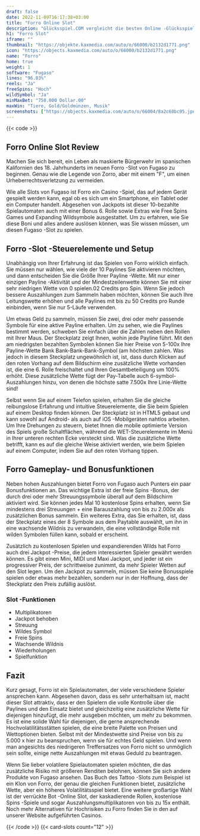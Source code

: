 ```yaml
---
draft: false
date: 2022-11-09T16:17:38+03:00
title: "Forro Online Slot"
description: "Glücksspiel.COM vergleicht die besten Online -Glücksspiel -Sites und -spiele der Kanada.  Unabhängige Produktbewertungen und exklusive Anmeldeangebote. Jetzt spielen!"
h1: "Forro Slot"
iframe: ""
thumbnail: "https://objekte.kaxmedia.com/auto/o/66000/b2132d1771.png"
icon: "https://objects.kaxmedia.com/auto/o/66000/b2132d1771.png"
name: "Forro"
home: true
weight: 1
software: "Fugaso"
lines: "96.83%"
reels: "Ja"
freeSpins: "Hoch"
wildSymbol: "Ja"
minMaxBet: "750.000 Dollar.00"
maxWin: "Tiere, Gold/Goldmünzen, Musik"
screenshots: ["https://objects.kaxmedia.com/auto/o/66004/8a2c68bc95.jpeg"]
---
```


{{< code >}}<h2>Forro Online Slot Review</h2><p>Machen Sie sich bereit, ein Leben als maskierte Bürgerwehr im spanischen Kalifornien des 18. Jahrhunderts im neuen Forro -Slot von Fugaso zu beginnen. Genau wie die Legende von Zorro, aber mit einem "F", um einen Urheberrechtsverletzung zu vermeiden.</p><p>Wie alle Slots von Fugaso ist Forro ein Casino -Spiel, das auf jedem Gerät gespielt werden kann, egal ob es sich um ein Smartphone, ein Tablet oder ein Computer handelt. Abgesehen von Jackpots ist dieser 10-bezahlte Spielautomaten auch mit einer Bonus 6. Rolle sowie Extras wie Free Spins Games und Expanding Wildsymbole ausgestattet. Um zu erfahren, wie Sie diese Boni und alles andere auslösen können, was Sie wissen müssen, um diesen Fugaso -Slot zu spielen.</p><h2>Forro -Slot -Steuerelemente und Setup</h2><p>Unabhängig von Ihrer Erfahrung ist das Spielen von Forro wirklich einfach. Sie müssen nur wählen, wie viele der 10 Paylines Sie aktivieren möchten, und dann entscheiden Sie die Größe Ihrer Payline -Wette. Mit nur einer einzigen Payline -Aktivität und der Mindestzeilenwette können Sie mit einer sehr niedrigen Wette von 0 spielen.02 Credits pro Spin. Wenn Sie jedoch bessere Auszahlungen zum Sammeln haben möchten, können Sie auch Ihre Leitungswette erhöhen und alle Paylines mit bis zu 50 Credits pro Runde einbinden, wenn Sie nur 5-Läufe verwenden.</p><p>Um etwas Geld zu sammeln, müssen Sie zwei, drei oder mehr passende Symbole für eine aktive Payline erhalten. Um zu sehen, wie die Paylines bestimmt werden, schweben Sie einfach über die Zahlen neben den Rollen mit Ihrer Maus. Der Steckplatz zeigt Ihnen, wohin jede Payline führt. Mit den am niedrigsten bezahlten Symbolen können Sie hier Preise von 5-100x Ihre Payline-Wette Bank Bank-Bank-Bank-Symbol (am höchsten zahlen. Was jedoch in diesem Steckplatz ungewöhnlich ist, ist, dass durch Klicken auf den roten Vorhang auf dem Bildschirm eine zusätzliche Wette vorhanden ist, die eine 6. Rolle freischaltet und Ihren Gesamtbeteiligung um 100% erhöht. Diese zusätzliche Wette fügt der Pay-Tabelle auch 6-symbol-Auszahlungen hinzu, von denen die höchste satte 7.500x Ihre Linie-Wette sind!</p><p>Selbst wenn Sie auf einem Telefon spielen, erhalten Sie die gleiche reibungslose Erfahrung und intuitive Steuerelemente, die Sie beim Spielen auf einem Desktop finden können. Der Steckplatz ist in HTML5 gebaut und kann sowohl auf Android- als auch auf iOS -Mobilgeräten nahtlos arbeiten. Um Ihre Drehungen zu steuern, bietet Ihnen die mobile optimierte Version des Spiels große Schaltflächen, während die WET-Steuerelemente im Menü in Ihrer unteren rechten Ecke versteckt sind. Was die zusätzliche Wette betrifft, kann es auf die gleiche Weise aktiviert werden, wie beim Spielen auf einem Computer, indem Sie auf den roten Vorhang tippen.</p><h2>Forro Gameplay- und Bonusfunktionen</h2><p>Neben hohen Auszahlungen bietet Forro von Fugaso auch Punters ein paar Bonusfunktionen an. Das wichtige Extra ist der freie Spins -Bonus, der durch drei oder mehr Streuungssymbole überall auf dem Bildschirm aktiviert wird. Sie können jedes Mal 10 kostenlose Spins erhalten, wenn Sie mindestens drei Streuungen + eine Barauszahlung von bis zu 2.000x als zusätzlichen Bonus sammeln. Ein weiteres Extra, das Sie erhalten, ist, dass der Steckplatz eines der 8 Symbole aus dem Paytable auswählt, um ihn in eine wachsende Wildnis zu verwandeln, die eine vollständige Rolle mit wilden Symbolen füllen kann, sobald er erscheint.</p><p>Zusätzlich zu kostenlosen Spielen und expandierenden Wilds hat Forro auch drei Jackpot -Preise, die jedem interessierten Spieler gewährt werden können. Es gibt einen Mini, MIDI und Maxi Jackpot, und jeder ist ein progressiver Preis, der schrittweise zunimmt, da mehr Spieler Wetten auf den Slot legen. Um den Jackpot zu sammeln, müssen Sie keine Bonusspiele spielen oder etwas mehr bezahlen, sondern nur in der Hoffnung, dass der Steckplatz den Preis zufällig auslöst.</p><h3>
Slot -Funktionen</h3><ul>
<li></span>
Multiplikatoren</li>
<li></span>
Jackpot behoben</li>
<li></span>
Streuung</li>
<li></span>
Wildes Symbol</li>
<li></span>
Freie Spins</li>
<li></span>
Wachsende Wildnis</li>
<li></span>
Wiederholungen</li>
<li></span>
Spielfunktion</li></ul><h2>Fazit</h2><p>Kurz gesagt, Forro ist ein Spielautomaten, der viele verschiedene Spieler ansprechen kann. Abgesehen davon, dass es sehr unterhaltsam ist, macht dieser Slot attraktiv, dass er den Spielern die volle Kontrolle über die Paylines und den Einsatz bietet und gleichzeitig eine zusätzliche Wette für diejenigen hinzufügt, die mehr ausgeben möchten, um mehr zu bekommen. Es ist eine solide Wahl für diejenigen, die gerne ansprechende Hochvolatilitätsstätten spielen, die eine breite Palette von Preisen und Wettoptionen bieten. Selbst mit der Mindestwette sind Preise von bis zu 5.000 x hier zu beanspruchen, wenn sie für echtes Geld spielen. Und wenn man angesichts des niedrigeren Treffersatzes von Forro nicht so unmöglich sein sollte, einige nette Auszahlungen mit etwas Geduld zu beantragen.</p><p>Wenn Sie lieber volatilere Spielautomaten spielen möchten, die das zusätzliche Risiko mit größeren Renditen belohnen, können Sie sich andere Produkte von Fugaso ansehen. Das Buch des Tattoo -Slots zum Beispiel ist ein Klon von Forro, der genau die gleichen Funktionen bietet, zusätzliche Wette, aber ein höheres Volatilitätsspiel bietet. Eine weitere großartige Wahl ist der verrückte Bot -Online Slot, der kaskadierende Rollen, kostenlose Spins -Spiele und sogar Auszahlungsmultiplikatoren von bis zu 15x enthält. Noch mehr Alternativen für Hochrisiken zu Forro finden Sie in den auf unserer Website aufgeführten Casinos.</p>{{< /code >}}
 {{< card-slots count="12" >}}